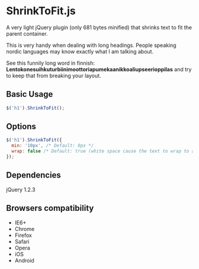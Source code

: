 # ShrinkToFit.js
A very light jQuery plugin (only 681 bytes minified) that shrinks text to fit the parent container.

This is very handy when dealing with long headings. People speaking nordic languages may know exactly what I am talking about.

See this funnily long word in finnish: **Lentokonesuihkuturbiinimoottoriapumekaanikkoaliupseerioppilas** and try to keep that from breaking your layout.

## Basic Usage
```javascript
$('h1').ShrinkToFit();
```

## Options

```javascript
$('h1').ShrinkToFit({
  min: '10px', /* Default: 0px */
  wrap: false /* Default: true (white space cause the text to wrap to a new line) */
});
```

## Dependencies
jQuery 1.2.3

## Browsers compatibility
- IE6+
- Chrome
- Firefox
- Safari
- Opera
- iOS
- Android
